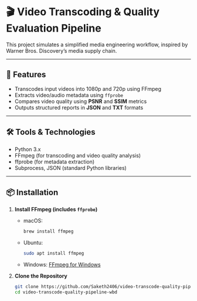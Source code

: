 # 🎬 Video Transcoding & Quality Evaluation Pipeline

This project simulates a simplified media engineering workflow, inspired by Warner Bros. Discovery’s media supply chain.

---

## 🔧 Features
- Transcodes input videos into 1080p and 720p using FFmpeg
- Extracts video/audio metadata using `ffprobe`
- Compares video quality using **PSNR** and **SSIM** metrics
- Outputs structured reports in **JSON** and **TXT** formats

---

## 🛠️ Tools & Technologies

- Python 3.x
- FFmpeg (for transcoding and video quality analysis)
- ffprobe (for metadata extraction)
- Subprocess, JSON (standard Python libraries)

---

## 📦 Installation

1. **Install FFmpeg (includes `ffprobe`)**  
   - macOS:  
     ```bash
     brew install ffmpeg
     ```
   - Ubuntu:  
     ```bash
     sudo apt install ffmpeg
     ```
   - Windows: [FFmpeg for Windows](https://www.gyan.dev/ffmpeg/builds/)

2. **Clone the Repository**
   ```bash
   git clone https://github.com/Saketh2406/video-transcode-quality-pipeline-wbd.git
   cd video-transcode-quality-pipeline-wbd

